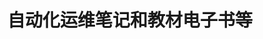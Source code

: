 自动化运维笔记和教材电子书等
==============================================================================================================================================================
